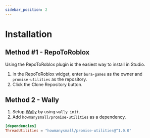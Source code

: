 ```yaml
---
sidebar_position: 2
---
```


# Installation

## Method #1 - RepoToRoblox

Using the RepoToRoblox plugin is the easiest way to install in Studio.

1. In the RepoToRoblox widget, enter `bura-games` as the owner and `promise-utilities` as the repository.
2. Click the Clone Repository button.

## Method 2 - Wally

1. Setup [Wally](https://wally.run/) by using `wally init`.
2. Add `howmanysmall/promise-utilities` as a dependency.

```toml
[dependencies]
ThreadUtilities = "howmanysmall/promise-utilities@^1.0.0"
```

